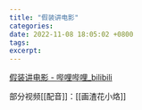 ```yaml
---
title: "假装讲电影"
categories: 
date: 2022-11-08 18:05:02 +0800
tags: 
excerpt: 
---
```


[假装讲电影 - 哔哩哔哩_bilibili](https://space.bilibili.com/407275913)

部分视频[[配音]]：[[画渣花小烙]]



